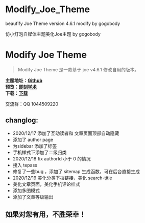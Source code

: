 # Modify_Joe_Theme
beaufify Joe Theme version 4.6.1 modify by gogobody 

仿小灯泡自媒体主题美化Joe主题 by gogobody

# Modify Joe Theme
> Modify Joe Theme 是一款基于 joe v4.6.1 修改自用的版本。

**主题地址：[Github][2]**  
**预览：[即刻学术][3]**  
**下载：[下载][4]**

交流群：QQ 1044509220

## changlog:

- 2020/12/17 添加了互动读者和 文章页面顶部自动隐藏
- 添加了 author page
- 为sidebar 添加了标签
- 手机样式下添加了二级归类
- 2020/12/18 fix authorId 小于 0 的情况
- 接入 tepass
- 修复了一些bug ，添加了 sitemap 生成函数，可在后台直接生成
- 2020/12/19 美化分类下拉链接，美化 search-title
- 美化文章页面，美化手机评论样式
- 添加多图模式
- 添加了文章等级输出


## 如果对您有用，不胜荣幸！

[2]: https://github.com/gogobody/Modify_Joe_Theme
[3]: https://geekscholar.net/
[4]: https://github.com/gogobody/Modify_Joe_Theme/archive/main.zip